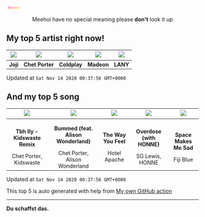 [![Meehoi Logo](https://github.com/beam41/beam41/raw/master/mh.svg)](http://my.meehoi.me/)
<p align="center">Meehoi have no special meaning please <b>don't</b> look it up</p>

## My top 5 artist right now!
<!-- table start -->
|<img src="https://i.scdn.co/image/50c504c91a2ccd2b5f39837e6261463267b858a2">|<img src="https://i.scdn.co/image/8dc1a0c82f512ecf44bb78fb67aeb643126e3174">|<img src="https://i.scdn.co/image/73a21de115738931d6c7760408ed367812b55ccd">|<img src="https://i.scdn.co/image/3f4c99a2932c2e21fc966123050cd92fe4ff0c15">|<img src="https://i.scdn.co/image/e01b533f7d220c35549f13a32b3fc6a77f965280">|
| :---: | :---: | :---: | :---: | :---: |
|<b>Joji</b>|<b>Chet Porter</b>|<b>Coldplay</b>|<b>Madeon</b>|<b>LANY</b>|

Updated at `Sat Nov 14 2020 00:37:56 GMT+0000`
<!-- table end -->

## And my top 5 song
<!-- table song start -->
|<img src="https://i.scdn.co/image/ab67616d00001e02898a9df1e91590e96b9110ca">|<img src="https://i.scdn.co/image/ab67616d00001e0285844ca856c72b9196ab671f">|<img src="https://i.scdn.co/image/ab67616d00001e026da0a1b522951bcd497e2bfe">|<img src="https://i.scdn.co/image/ab67616d00001e02113ef593aa679b556f0659b2">|<img src="https://i.scdn.co/image/ab67616d00001e022da68fa4075114ebe35c1620">|
| :---: | :---: | :---: | :---: | :---: |
|<p><b>Tbh Ily - Kidswaste Remix</b></p> Chet Porter, Kidswaste|<p><b>Bummed (feat. Alison Wonderland)</b></p> Chet Porter, Alison Wonderland|<p><b>The Way You Feel</b></p> Hotel Apache|<p><b>Overdose (with HONNE)</b></p> SG Lewis, HONNE|<p><b>Space Makes Me Sad</b></p> Fiji Blue|

Updated at `Sat Nov 14 2020 00:37:56 GMT+0000`
<!-- table song end -->

This top 5 is auto generated with help from [My own GitHub action](https://github.com/beam41/spotify-listening)

---

**Du schaffst das.**